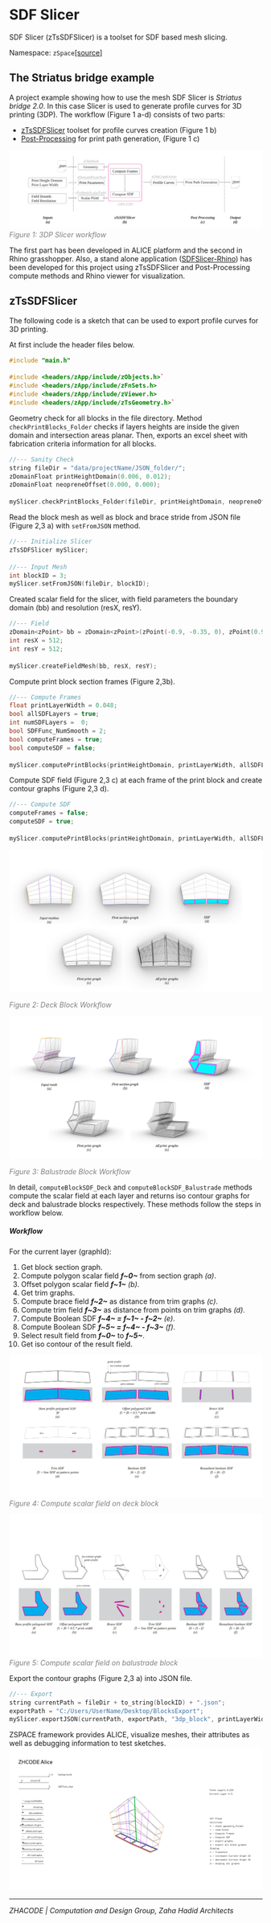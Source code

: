 # SDF Slicer

SDF Slicer (zTsSDFSlicer) is a toolset for SDF based mesh slicing.

Namespace: ``zSpace``[[source]](https://github.com/GitZHCODE/zspace_toolsets/blob/main/cpp/source/zToolsets/geometry/zTsSDFSlicer.cpp)

## The Striatus bridge example

A project example showing how to use the mesh SDF Slicer is *Striatus bridge 2.0*. In this case Slicer is used to generate profile curves for 3D printing (3DP). The workflow (Figure 1 a-d) consists of two parts:
* [zTsSDFSlicer](#zTsSDFSlicer) toolset for profile curves creation (Figure 1 b)
* [Post-Processing](#Post-Processing) for print path generation, (Figure 1 c)

![](Assets/zTsSDFSlicer/Striatus_02_Workflow-04.svg)
<font color="grey">*Figure 1: 3DP Slicer workflow*</font>

The first part has been developed in ALICE platform and the second in Rhino grasshopper. Also, a stand alone application ([SDFSlicer-Rhino](#SDFSlicer-Rhino)) has been developed for this project using zTsSDFSlicer and Post-Processing compute methods and Rhino viewer for visualization.



## zTsSDFSlicer



 The following code is a sketch that can be used to export profile curves for 3D printing.

At first include the header files below.
```c++
#include "main.h"

#include <headers/zApp/include/zObjects.h>`
#include <headers/zApp/include/zFnSets.h>
#include <headers/zApp/include/zViewer.h>
#include <headers/zApp/include/zTsGeometry.h>`
```


Geometry check for all blocks in the file directory. Method `checkPrintBlocks_Folder` checks if layers heights are inside the given domain and intersection areas planar. Then, exports an excel sheet with fabrication criteria information for all blocks.
```c++
//--- Sanity Check 
string fileDir = "data/projectName/JSON_folder/";
zDomainFloat printHeightDomain(0.006, 0.012);
zDomainFloat neopreneOffset(0.000, 0.000);

mySlicer.checkPrintBlocks_Folder(fileDir, printHeightDomain, neopreneOffset);
```


Read the block mesh as well as block and brace stride from JSON file (Figure 2,3 a) with `setFromJSON` method.

```c++
//--- Initialize Slicer
zTsSDFSlicer mySlicer;

//--- Input Mesh
int blockID = 3;
mySlicer.setFromJSON(fileDir, blockID);
```

Created scalar field for the slicer, with field parameters the boundary domain (bb) and resolution (resX, resY).

```c++
//--- Field
zDomain<zPoint> bb = zDomain<zPoint>(zPoint(-0.9, -0.35, 0), zPoint(0.9, 1.5, 0));
int resX = 512;
int resY = 512;

mySlicer.createFieldMesh(bb, resX, resY);
```

Compute print block section frames (Figure 2,3b).

```c++
//--- Compute Frames
float printLayerWidth = 0.048;
bool allSDFLayers = true;
int numSDFLayers =  0;
bool SDFFunc_NumSmooth = 2;
bool computeFrames = true;
bool computeSDF = false;

mySlicer.computePrintBlocks(printHeightDomain, printLayerWidth, allSDFLayers, numSDFLayers, SDFFunc_Num, SDFFunc_NumSmooth, neopreneOffset, computeFrames, computeSDF);
```

Compute SDF field (Figure 2,3 c) at each frame of the print block and create contour graphs (Figure 2,3 d).

```c++
//--- Compute SDF
computeFrames = false;
computeSDF = true;

mySlicer.computePrintBlocks(printHeightDomain, printLayerWidth, allSDFLayers, numSDFLayers, SDFFunc_Num, SDFFunc_NumSmooth, neopreneOffset, computeFrames, computeSDF);
```
![](Assets/zTsSDFSlicer/DeckWorkflow.png)

<font color="grey">*Figure 2: Deck Block Workflow*</font>

![](Assets/zTsSDFSlicer/BalustradeWorkflow.png)

<font color="grey">*Figure 3: Balustrade Block Workflow*</font>

In detail, ```computeBlockSDF_Deck``` and ```computeBlockSDF_Balustrade``` methods compute the scalar field at each layer and returns iso contour graphs for deck and balustrade blocks respectively.
These methods follow the steps in workflow below.

##### Workflow
For the current layer (graphId):
1. Get block section graph.
2. Compute polygon scalar field  ***f~0~*** from section graph *(a)*.
3. Offset polygon scalar field  ***f~1~** (b)*.
4. Get trim graphs.
5. Compute brace field ***f~2~*** as distance from trim graphs *(c)*.
6. Compute trim field ***f~3~*** as distance from points on trim graphs *(d)*.
7. Compute Boolean SDF ***f~4~ = f~1~ - f~2~** (e)*.
8. Compute Boolean SDF ***f~5~ = f~4~ - f~3~** (f)*.
9. Select result field from  ***f~0~*** to ***f~5~***.
10. Get iso contour of the result field.

![](Assets/zTsSDFSlicer/DeckSDF-06.svg)
<font color="grey">*Figure 4: Compute scalar field on deck block*</font>

![](Assets/zTsSDFSlicer/DeckSDF-09.svg)
<font color="grey">*Figure 5: Compute scalar field on balustrade block*</font>

Export the contour graphs (Figure 2,3 a) into JSON file.

```c++
//--- Export
string currentPath = fileDir + to_string(blockID) + ".json";
exportPath = "C:/Users/UserName/Desktop/BlocksExport";
mySlicer.exportJSON(currentPath, exportPath, "3dp_block", printLayerWidth, raftLayerWidth);
```

ZSPACE framework provides ALICE, visualize meshes, their attributes as well as debugging information to test sketches.
![](Assets/zTsSDFSlicer/AliceSlicer.png)

---

*ZHACODE | Computation and Design Group, Zaha Hadid Architects*



